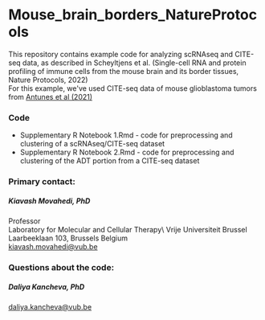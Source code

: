 # Mouse_brain_borders_NatureProtocols

This repository contains example code for analyzing scRNAseq and CITE-seq data, as described in  Scheyltjens et al. (Single-cell RNA and protein profiling of immune cells from the mouse brain and its border tissues, Nature Protocols, 2022)\
For this example, we've used CITE-seq data of mouse glioblastoma tumors from [Antunes et al (2021)](https://pubmed.ncbi.nlm.nih.gov/33782623/)

### Code
- Supplementary R Notebook 1.Rmd - code for preprocessing and clustering of a scRNAseq/CITE-seq dataset
- Supplementary R Notebook 2.Rmd - code for preprocessing and clustering of the ADT portion from a CITE-seq dataset 


### Primary contact: 
##### Kiavash Movahedi, PhD 
Professor\
Laboratory for Molecular and Cellular Therapy\ 
Vrije Universiteit Brussel\
Laarbeeklaan 103, Brussels Belgium\
kiavash.movahedi@vub.be

### Questions about the code: 
##### Daliya Kancheva, PhD
daliya.kancheva@vub.be
